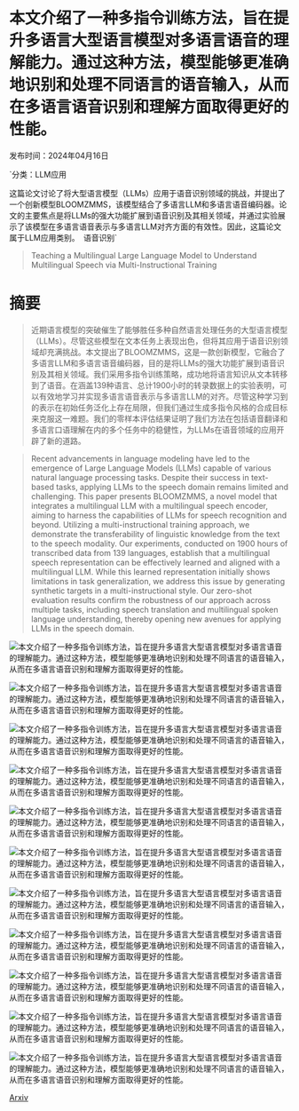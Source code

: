 # 本文介绍了一种多指令训练方法，旨在提升多语言大型语言模型对多语言语音的理解能力。通过这种方法，模型能够更准确地识别和处理不同语言的语音输入，从而在多语言语音识别和理解方面取得更好的性能。

发布时间：2024年04月16日

`分类：LLM应用

这篇论文讨论了将大型语言模型（LLMs）应用于语音识别领域的挑战，并提出了一个创新模型BLOOMZMMS，该模型结合了多语言LLM和多语言语音编码器。论文的主要焦点是将LLMs的强大功能扩展到语音识别及其相关领域，并通过实验展示了该模型在多语言语音表示与多语言LLM对齐方面的有效性。因此，这篇论文属于LLM应用类别。` `语音识别`

> Teaching a Multilingual Large Language Model to Understand Multilingual Speech via Multi-Instructional Training

# 摘要

> 近期语言模型的突破催生了能够胜任多种自然语言处理任务的大型语言模型（LLMs）。尽管这些模型在文本任务上表现出色，但将其应用于语音识别领域却充满挑战。本文提出了BLOOMZMMS，这是一款创新模型，它融合了多语言LLM和多语言语音编码器，目的是将LLMs的强大功能扩展到语音识别及其相关领域。我们采用多指令训练策略，成功地将语言知识从文本转移到了语音。在涵盖139种语言、总计1900小时的转录数据上的实验表明，可以有效地学习并实现多语言语音表示与多语言LLM的对齐。尽管这种学习到的表示在初始任务泛化上存在局限，但我们通过生成多指令风格的合成目标来克服这一难题。我们的零样本评估结果证明了我们方法在包括语音翻译和多语言口语理解在内的多个任务中的稳健性，为LLMs在语音领域的应用开辟了新的道路。

> Recent advancements in language modeling have led to the emergence of Large Language Models (LLMs) capable of various natural language processing tasks. Despite their success in text-based tasks, applying LLMs to the speech domain remains limited and challenging. This paper presents BLOOMZMMS, a novel model that integrates a multilingual LLM with a multilingual speech encoder, aiming to harness the capabilities of LLMs for speech recognition and beyond. Utilizing a multi-instructional training approach, we demonstrate the transferability of linguistic knowledge from the text to the speech modality. Our experiments, conducted on 1900 hours of transcribed data from 139 languages, establish that a multilingual speech representation can be effectively learned and aligned with a multilingual LLM. While this learned representation initially shows limitations in task generalization, we address this issue by generating synthetic targets in a multi-instructional style. Our zero-shot evaluation results confirm the robustness of our approach across multiple tasks, including speech translation and multilingual spoken language understanding, thereby opening new avenues for applying LLMs in the speech domain.

![本文介绍了一种多指令训练方法，旨在提升多语言大型语言模型对多语言语音的理解能力。通过这种方法，模型能够更准确地识别和处理不同语言的语音输入，从而在多语言语音识别和理解方面取得更好的性能。](../../../paper_images/2404.10922/x1.png)

![本文介绍了一种多指令训练方法，旨在提升多语言大型语言模型对多语言语音的理解能力。通过这种方法，模型能够更准确地识别和处理不同语言的语音输入，从而在多语言语音识别和理解方面取得更好的性能。](../../../paper_images/2404.10922/x2.png)

![本文介绍了一种多指令训练方法，旨在提升多语言大型语言模型对多语言语音的理解能力。通过这种方法，模型能够更准确地识别和处理不同语言的语音输入，从而在多语言语音识别和理解方面取得更好的性能。](../../../paper_images/2404.10922/x3.png)

![本文介绍了一种多指令训练方法，旨在提升多语言大型语言模型对多语言语音的理解能力。通过这种方法，模型能够更准确地识别和处理不同语言的语音输入，从而在多语言语音识别和理解方面取得更好的性能。](../../../paper_images/2404.10922/x4.png)

![本文介绍了一种多指令训练方法，旨在提升多语言大型语言模型对多语言语音的理解能力。通过这种方法，模型能够更准确地识别和处理不同语言的语音输入，从而在多语言语音识别和理解方面取得更好的性能。](../../../paper_images/2404.10922/x5.png)

![本文介绍了一种多指令训练方法，旨在提升多语言大型语言模型对多语言语音的理解能力。通过这种方法，模型能够更准确地识别和处理不同语言的语音输入，从而在多语言语音识别和理解方面取得更好的性能。](../../../paper_images/2404.10922/x6.png)

![本文介绍了一种多指令训练方法，旨在提升多语言大型语言模型对多语言语音的理解能力。通过这种方法，模型能够更准确地识别和处理不同语言的语音输入，从而在多语言语音识别和理解方面取得更好的性能。](../../../paper_images/2404.10922/x7.png)

![本文介绍了一种多指令训练方法，旨在提升多语言大型语言模型对多语言语音的理解能力。通过这种方法，模型能够更准确地识别和处理不同语言的语音输入，从而在多语言语音识别和理解方面取得更好的性能。](../../../paper_images/2404.10922/x8.png)

![本文介绍了一种多指令训练方法，旨在提升多语言大型语言模型对多语言语音的理解能力。通过这种方法，模型能够更准确地识别和处理不同语言的语音输入，从而在多语言语音识别和理解方面取得更好的性能。](../../../paper_images/2404.10922/x9.png)

![本文介绍了一种多指令训练方法，旨在提升多语言大型语言模型对多语言语音的理解能力。通过这种方法，模型能够更准确地识别和处理不同语言的语音输入，从而在多语言语音识别和理解方面取得更好的性能。](../../../paper_images/2404.10922/x10.png)

![本文介绍了一种多指令训练方法，旨在提升多语言大型语言模型对多语言语音的理解能力。通过这种方法，模型能够更准确地识别和处理不同语言的语音输入，从而在多语言语音识别和理解方面取得更好的性能。](../../../paper_images/2404.10922/x11.png)

[Arxiv](https://arxiv.org/abs/2404.10922)